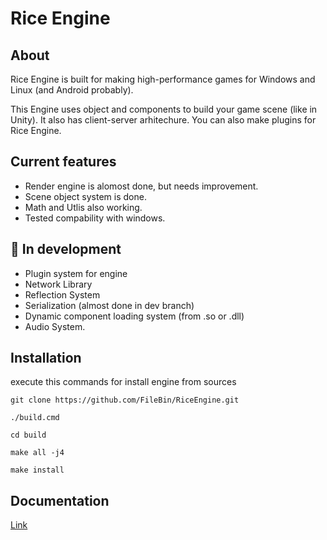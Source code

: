 # Rice Engine

## About

Rice Engine is built for making high-performance games for Windows and Linux (and Android probably).

This Engine uses object and components to build your game scene (like in Unity). It also has client-server arhitechure. You can also make plugins for Rice Engine.

## Current features

* Render engine is alomost done, but needs improvement.
* Scene object system is done.
* Math and Utlis also working.
* Tested compability with windows.

## 🚧 In development

* Plugin system for engine
* Network Library
* Reflection System
* Serialization (almost done in dev branch)
* Dynamic component loading system (from .so or .dll)
* Audio System.
  
## Installation

execute this commands for install engine from sources

`git clone https://github.com/FileBin/RiceEngine.git`

`./build.cmd`

`cd build`

`make all -j4`

`make install`

## Documentation

[Link](doc/documentation.md)
